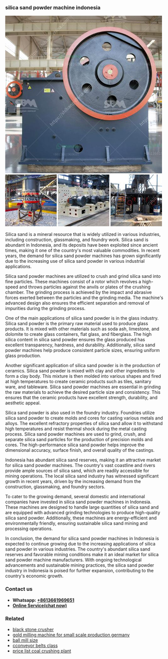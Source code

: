 <h3>silica sand powder machine indonesia</h3><img src='1703042478.jpg' alt=''><p>Silica sand is a mineral resource that is widely utilized in various industries, including construction, glassmaking, and foundry work. Silica sand is abundant in Indonesia, and its deposits have been exploited since ancient times, making it one of the country's most valuable commodities. In recent years, the demand for silica sand powder machines has grown significantly due to the increasing use of silica sand powder in various industrial applications.</p><p>Silica sand powder machines are utilized to crush and grind silica sand into fine particles. These machines consist of a rotor which revolves a high-speed and throws particles against the anvils or plates of the crushing chamber. The grinding process is achieved by the impact and abrasive forces exerted between the particles and the grinding media. The machine's advanced design also ensures the efficient separation and removal of impurities during the grinding process.</p><p>One of the main applications of silica sand powder is in the glass industry. Silica sand powder is the primary raw material used to produce glass products. It is mixed with other materials such as soda ash, limestone, and dolomite to create glass containers, flat glass, and fiberglass. The high silica content in silica sand powder ensures the glass produced has excellent transparency, hardness, and durability. Additionally, silica sand powder machines help produce consistent particle sizes, ensuring uniform glass production.</p><p>Another significant application of silica sand powder is in the production of ceramics. Silica sand powder is mixed with clay and other ingredients to form a clay body. This mixture is then molded into various shapes and fired at high temperatures to create ceramic products such as tiles, sanitary ware, and tableware. Silica sand powder machines are essential in grinding the raw materials to achieve the desired particle size and consistency. This ensures that the ceramic products have excellent strength, durability, and aesthetic appeal.</p><p>Silica sand powder is also used in the foundry industry. Foundries utilize silica sand powder to create molds and cores for casting various metals and alloys. The excellent refractory properties of silica sand allow it to withstand high temperatures and resist thermal shock during the metal casting process. Silica sand powder machines are used to grind, crush, and separate silica sand particles for the production of precision molds and cores. The high-performance silica sand powder helps improve the dimensional accuracy, surface finish, and overall quality of the castings.</p><p>Indonesia has abundant silica sand reserves, making it an attractive market for silica sand powder machines. The country's vast coastline and rivers provide ample sources of silica sand, which are readily accessible for mining operations. The local silica sand industry has witnessed significant growth in recent years, driven by the increasing demand from the construction, glassmaking, and foundry sectors.</p><p>To cater to the growing demand, several domestic and international companies have invested in silica sand powder machines in Indonesia. These machines are designed to handle large quantities of silica sand and are equipped with advanced grinding technologies to produce high-quality silica sand powder. Additionally, these machines are energy-efficient and environmentally friendly, ensuring sustainable silica sand mining and processing operations.</p><p>In conclusion, the demand for silica sand powder machines in Indonesia is expected to continue growing due to the increasing applications of silica sand powder in various industries. The country's abundant silica sand reserves and favorable mining conditions make it an ideal market for silica sand powder machine manufacturers. With ongoing technological advancements and sustainable mining practices, the silica sand powder industry in Indonesia is poised for further expansion, contributing to the country's economic growth.</p><h3>Contact us</h3><ul><li><strong>Whatsapp:&nbsp;<a href="https://wa.me/8613661969651">+8613661969651</a></strong></li><li><a href="https://swt.shibang-china.com/?git&amp;zhl&amp;silica sand powder machine indonesia"><strong>Online Service(chat now)</strong></a></li></ul><h3>Related</h3><ul><li><a href='black stone crusher.md'>black stone crusher</a></li><li><a href='gold milling machine for small scale production germany.md'>gold milling machine for small scale production germany</a></li><li><a href='ball mill size.md'>ball mill size</a></li><li><a href='cconveyor belts class.md'>cconveyor belts class</a></li><li><a href='price list coal crushing plant.md'>price list coal crushing plant</a></li></ul>